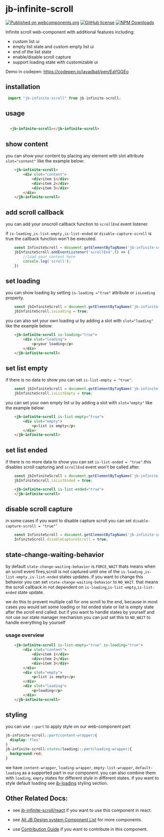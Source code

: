 # jb-infinite-scroll

[![Published on webcomponents.org](https://img.shields.io/badge/webcomponents.org-published-blue.svg)](https://www.webcomponents.org/element/jb-infinite-scroll)
[![GitHub license](https://img.shields.io/badge/license-MIT-brightgreen.svg)](https://raw.githubusercontent.com/javadbat/jb-infinite-scroll/main/LICENSE)
[![NPM Downloads](https://img.shields.io/npm/dw/jb-infinite-scroll)](https://www.npmjs.com/package/jb-infinite-scroll)

Infinite scroll web-component with  additional features including:

- custom list ui
- empty list state and custom empty list ui
- end of the list state
- enable/disable scroll capture
- support loading state with customizable ui

Demo in codepen: https://codepen.io/javadbat/pen/EaYGGEo

## installation
```js
 import "jb-infinite-scroll" from jb-infinite-scroll;
```
## usage
```html

  <jb-infinite-scroll></jb-infinite-scroll>

```

## show content

you can show your content by placing any element with slot attribute `slot="content"` like the example below:

```html
    <jb-infinite-scroll>
        <div slot="content">
            <div>item 1</div>
            <div>item 2</div>
            <div>item 3</div>
        </div>
    </jb-infinite-scroll>

```

## add scroll callback

you can add your onscroll callback function to `scrollEnd` event listener.

if `is-loading` ,`is-list-empty` ,`is-list-ended` or `disable-capture-scroll` is true  the callback function won't be executed.

```js
    const InfiniteScroll = document.getElementByTagName('jb-infinite-scroll');
    jbInfiniteScroll.addEventListener('scrollEnd',() => {
        //load your content here
        console.log('scroll');
    })
```

## set loading

you can show loading by setting `is-loading ="true"` attribute or `isLoading` property.

```js
    const jbInfiniteScroll = document.getElementByTagName('jb-infinite-scroll');
    jbInfiniteScroll.isLoading = true;
```
 you can also set your own loading ui by adding a slot with `slot="loading"` like the example below:

```html
    <jb-infinite-scroll is-loading="true">
        <div slot="loading">
            <p>your loading</p>
        </div>
    </jb-infinite-scroll>

```

## set list empty

if there is no data to show you can set `is-list-empty = "true"`.

```js
    const jbInfiniteScroll = document.getElementByTagName('jb-infinite-scroll');
    jbInfiniteScroll.isListEmpty = true;
``` 
 you can set your own empty list ui by adding a slot with `slot="empty"` like the example below:
```html
    <jb-infinite-scroll is-list-empty="true">
        <div slot="empty">
            <p>list is empty</p>
        </div>
    </jb-infinite-scroll>

```
## set list ended
if there is no more data to show you can set `is-list-ended = "true"`.this disables scroll capturing and `scrollEnd` event won't be called after.

```js
    const jbInfiniteScroll = document.getElementByTagName('jb-infinite-scroll');
    jbInfiniteScroll.isListEnded = true;
``` 
```html
    <jb-infinite-scroll is-list-ended="true">
    </jb-infinite-scroll>

```

## disable scroll capture
in some cases if you want to disable capture scroll you can set `disable-capture-scroll = "true"`'

```js
    const InfiniteScroll = document.getElementByTagName('jb-infinite-scroll');
    InfiniteScroll.disableCaptureScroll = true;
``` 




## state-change-waiting-behavior

by default `state-change-waiting-behavior` is `FORCE_WAIT` thats means when an scroll event fires,scroll is not captured until one of the `is-loading` ,`is-list-empty` ,`is-list-ended` states updates.
if you want to change this behavior you can set `state-change-waiting-behavior` to `NO_WAIT`. that means the scroll callback in not dependent on `is-loading`,`is-list-empty`,`is-list-ended` state update.

we do this to prevent multiple call for one scroll to the end, because in most cases you would set some loading or list ended state or list is empty state  after the scroll end called. but if you want to handle states by yourself and not use our state manager mechanism you can just set this to `NO_WAIT` to handle everything by yourself

### usage overview
```html
    <jb-infinite-scroll is-list-empty="true" is-loading="true">
        <div slot="content">
            <div>item 1</div>
            <div>item 2</div>
            <div>item 3</div>
        </div>
        <div slot="empty">
            <p>list is empty</p>
        </div>
        <div slot="loading">
            <p>loading</p>
        </div>
    </jb-infinite-scroll>
```

## styling
you can use `::part` to apply style on our web-component part
```css
jb-infinite-scroll::part(content-wrapper){
  display:'flex'
}
jb-infinite-scroll:states(loading)::part(loading-wrapper){
  background:red;
}
```
we have `content-wrapper`, `loading-wrapper`, `empty-list-wrapper`, `default-loading` as a supported part in our component. you can also combine them with `loading`, `empty` states for different style in different states.
if you want to style default loading see [jb-loading](https://github.com/javadbat/jb-loading) styling section.

## Other Related Docs:

- see [jb-infinite-scroll/react](https://github.com/javadbat/jb-infinite-scroll/tree/main/react) if you want to use this component in react.

- see [All JB Design system Component List](https://github.com/javadbat/design-system/blob/main/docs/component-list.md) for more components.

- use [Contribution Guide](https://github.com/javadbat/design-system/blob/main/docs/contribution-guide.md) if you want to contribute in this component.